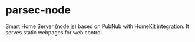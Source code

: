 # parsec-node
Smart Home Server (node.js) based on PubNub with HomeKit integration. It serves static webpages for web control.
